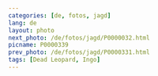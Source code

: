 ```yaml
---
categories: [de, fotos, jagd]
lang: de
layout: photo
next_photo: /de/fotos/jagd/P0000032.html
picname: P0000339
prev_photo: /de/fotos/jagd/P0000331.html
tags: [Dead Leopard, Ingo]
---
```

